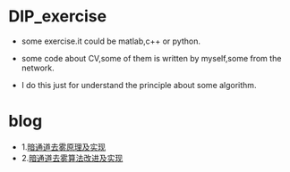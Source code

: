 # DIP_exercise

* some exercise.it could be matlab,c++ or python.

* some code about CV,some of them is written by myself,some from the network.

* I do this just for understand the principle about some algorithm.


# blog

* 1.[暗通道去雾原理及实现](https://github.com/zhxing001/DIP_exercise/blob/master/blog/%E6%9A%97%E9%80%9A%E9%81%93%E5%8E%BB%E9%9B%BE.md)
* 2.[暗通道去雾算法改进及实现](https://github.com/zhxing001/DIP_exercise/blob/master/blog/%E6%9A%97%E9%80%9A%E9%81%93%E5%8E%BB%E9%9B%BE%E6%94%B9%E8%BF%9B%E7%AE%97%E6%B3%95%E5%8F%8A%E5%AE%9E%E7%8E%B0.md)
